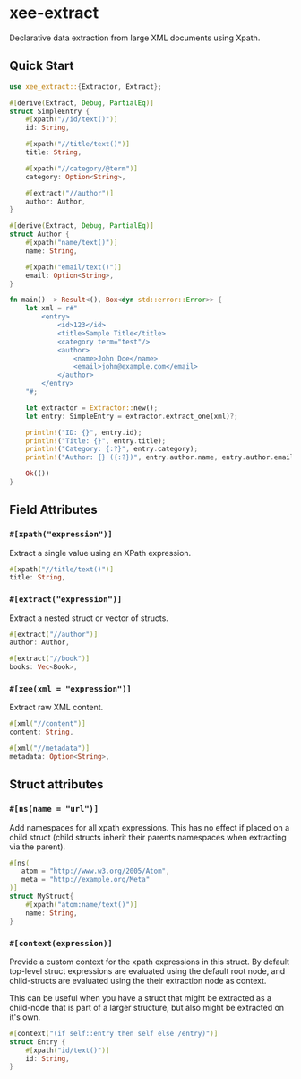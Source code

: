 # xee-extract

Declarative data extraction from large XML documents using Xpath. 

## Quick Start

```rust
use xee_extract::{Extractor, Extract};

#[derive(Extract, Debug, PartialEq)]
struct SimpleEntry {
    #[xpath("//id/text()")]
    id: String,

    #[xpath("//title/text()")]
    title: String,

    #[xpath("//category/@term")]
    category: Option<String>,

    #[extract("//author")]
    author: Author,
}

#[derive(Extract, Debug, PartialEq)]
struct Author {
    #[xpath("name/text()")]
    name: String,

    #[xpath("email/text()")]
    email: Option<String>,
}

fn main() -> Result<(), Box<dyn std::error::Error>> {
    let xml = r#"
        <entry>
            <id>123</id>
            <title>Sample Title</title>
            <category term="test"/>
            <author>
                <name>John Doe</name>
                <email>john@example.com</email>
            </author>
        </entry>
    "#;

    let extractor = Extractor::new();
    let entry: SimpleEntry = extractor.extract_one(xml)?;

    println!("ID: {}", entry.id);
    println!("Title: {}", entry.title);
    println!("Category: {:?}", entry.category);
    println!("Author: {} ({:?})", entry.author.name, entry.author.email);

    Ok(())
}
```

## Field Attributes

### `#[xpath("expression")]`

Extract a single value using an XPath expression.

```rust
#[xpath("//title/text()")]
title: String,
```

### `#[extract("expression")]`

Extract a nested struct or vector of structs.

```rust
#[extract("//author")]
author: Author,

#[extract("//book")]
books: Vec<Book>,
```

### `#[xee(xml = "expression")]`

Extract raw XML content.

```rust
#[xml("//content")]
content: String,

#[xml("//metadata")]
metadata: Option<String>,
```

## Struct attributes

### `#[ns(name = "url")]`

Add namespaces for all xpath expressions. This has no effect if placed on a child struct (child structs inherit their parents namespaces when extracting via the parent). 

```rust
#[ns(
   atom = "http://www.w3.org/2005/Atom",
   meta = "http://example.org/Meta"
)]
struct MyStruct{
    #[xpath("atom:name/text()")]
    name: String,
}
```

### `#[context(expression)]`

Provide a custom context for the xpath expressions in this struct. By default top-level struct expressions are evaluated using the default root node, and child-structs are evaluated using the their extraction node as context. 

This can be useful when you have a struct that might be extracted as a child-node that is part of a larger structure, but also might be extracted on it's own.

```rust
#[context("(if self::entry then self else /entry)")]
struct Entry {
    #[xpath("id/text()")]
    id: String,
}
```
